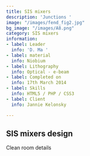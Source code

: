 ```yaml
---
title: SIS mixers
description: 'Junctions '
image: "/images/fend_fig2.jpg"
bg_image: "/images/A8.png"
category: SIS mixers
information:
- label: Leader
  info: 'D. Ma '
- label: material
  info: Niobium
- label: Lithography
  info: Optical - e-beam
- label: Completed on
  info: 17th March 2014
- label: Skills
  info: HTML5 / PHP / CSS3
- label: Client
  info: Jannie Kelonsky

---
```

## SIS mixers design

Clean room details